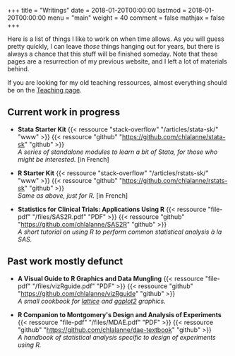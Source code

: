 +++
title = "Writings"
date = 2018-01-20T00:00:00
lastmod = 2018-01-20T00:00:00
menu = "main"
weight = 40
comment = false
mathjax = false
+++

Here is a list of things I like to work on when time allows. As you will guess pretty quickly, I can leave *those* things hanging out for years, but there is always a chance that this stuff will be finished someday. Note that these pages are a resurrection of my previous website, and I left a lot of materials behind. 

If you are looking for my old teaching ressources, almost everything should be on the [Teaching page](/teaching).

## Current work in progress

- **Stata Starter Kit**
{{< ressource "stack-overflow" "/articles/stata-sk/" "www" >}}
{{< ressource "github" "https://github.com/chlalanne/stata-sk" "github" >}}    
*A series of standalone modules to learn a bit of Stata, for those who might be interested.* [in French]

- **R Starter Kit**
{{< ressource "stack-overflow" "/articles/rstats-sk/" "www" >}}
{{< ressource "github" "https://github.com/chlalanne/rstats-sk" "github" >}}    
*Same as above, just for R.* [in French]

- **Statistics for Clinical Trials: Applications Using R**
{{< ressource "file-pdf" "/files/SAS2R.pdf" "PDF" >}}
{{< ressource "github" "https://github.com/chlalanne/SAS2R" "github" >}}  
*A short tutorial on using R to perform common statistical analysis à la SAS.*
    
## Past work mostly defunct

- **A Visual Guide to R Graphics and Data Mungling**
{{< ressource "file-pdf" "/files/vizRguide.pdf" "PDF" >}}
{{< ressource "github" "https://github.com/chlalanne/vizRguide" "github" >}}  
*A small cookbook for [lattice](https://cran.r-project.org/package=lattice) and [ggplot2](https://cran.r-project.org/package=ggplot2) graphics.*

- **R Companion to Montgomery's Design and Analysis of Experiments**
{{< ressource "file-pdf" "/files/MDAE.pdf" "PDF" >}}
{{< ressource "github" "https://github.com/chlalanne/dae-textbook" "github" >}}  
*A handbook of statistical analysis specific to design of experiments using R.*

